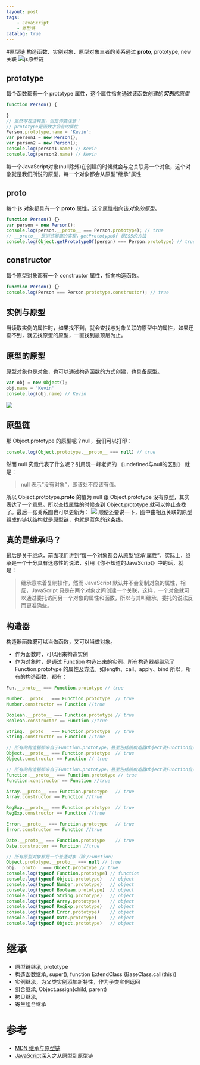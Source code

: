 ```yaml
---
layout: post
tags: 
    - JavaScript
    - 原型链
catalog: true
---
```


#原型链
构造函数、实例对象、原型对象三者的关系通过 __proto__, prototype, new 关联
![js原型链](/img/in-post/js/js原型链.jpg)

## prototype
每个函数都有一个 prototype 属性，这个属性指向通过该函数创建的***实例**的原型*
``` js
function Person() {

}
// 虽然写在注释里，但是你要注意：
// prototype是函数才会有的属性
Person.prototype.name = 'Kevin';
var person1 = new Person();
var person2 = new Person();
console.log(person1.name) // Kevin
console.log(person2.name) // Kevin
```
每一个JavaScript对象(null除外)在创建的时候就会与之关联另一个对象，这个对象就是我们所说的原型，每一个对象都会从原型"继承"属性

## __proto__
每个 js 对象都具有一个 __proto__ 属性，这个属性指向该*对象的原型*。
```js
function Person() {}
var person = new Person();
console.log(person.__proto__ === Person.prototype); // true
// __proto__ 是浏览器商的实现，getPrototypeOf 是ES5的方法
console.log(Object.getPrototypeOf(person) === Person.prototype) // true
```

## constructor
每个原型对象都有一个 constructor 属性，指向构造函数。
```js
function Person() {}
console.log(Person === Person.prototype.constructor); // true
```

## 实例与原型
当读取实例的属性时，如果找不到，就会查找与对象关联的原型中的属性，如果还查不到，就去找原型的原型，一直找到最顶层为止。

## 原型的原型
原型对象也是对象，也可以通过构造函数的方式创建，也具备原型。
```js
var obj = new Object();
obj.name = 'Kevin'
console.log(obj.name) // Kevin
```
![](/img/in-post/js/原型的原型.png)

## 原型链
那 Object.prototype 的原型呢？null，我们可以打印：
```js
console.log(Object.prototype.__proto__ === null) // true
```
然而 null 究竟代表了什么呢？引用阮一峰老师的 《undefined与null的区别》 就是：
> null 表示“没有对象”，即该处不应该有值。

所以 Object.prototype.__proto__ 的值为 null 跟 Object.prototype 没有原型，其实表达了一个意思。所以查找属性的时候查到 Object.prototype 就可以停止查找了。最后一张关系图也可以更新为：
![](/img/in-post/js/原型链.png)
顺便还要说一下，图中由相互关联的原型组成的链状结构就是原型链，也就是蓝色的这条线。

## 真的是继承吗？
最后是关于继承，前面我们讲到“每一个对象都会从原型‘继承’属性”，实际上，继承是一个十分具有迷惑性的说法，引用《你不知道的JavaScript》中的话，就是：
>继承意味着复制操作，然而 JavaScript 默认并不会复制对象的属性，相反，JavaScript 只是在两个对象之间创建一个关联，这样，一个对象就可以通过委托访问另一个对象的属性和函数，所以与其叫继承，委托的说法反而更准确些。

## 构造器
构造器函数既可以当做函数，又可以当做对象。
- 作为函数时，可以用来构造实例
- 作为对象时，是通过 Function 构造出来的实例。所有构造器都继承了 Function.prototype 的属性及方法。如length、call、apply、bind
所以，所有的构造函数，都有：
```js
Fun.__proto__ === Function.prototype // true

Number.__proto__ === Function.prototype  // true
Number.constructor == Function //true

Boolean.__proto__ === Function.prototype // true
Boolean.constructor == Function //true

String.__proto__ === Function.prototype  // true
String.constructor == Function //true

// 所有的构造器都来自于Function.prototype，甚至包括根构造器Object及Function自身
Object.__proto__ === Function.prototype  // true
Object.constructor == Function // true

// 所有的构造器都来自于Function.prototype，甚至包括根构造器Object及Function自身
Function.__proto__ === Function.prototype // true
Function.constructor == Function //true

Array.__proto__ === Function.prototype   // true
Array.constructor == Function //true

RegExp.__proto__ === Function.prototype  // true
RegExp.constructor == Function //true

Error.__proto__ === Function.prototype   // true
Error.constructor == Function //true

Date.__proto__ === Function.prototype    // true
Date.constructor == Function //true
```

```js
// 所有原型对象都是一个普通对象（除了Function）
Object.prototype.__proto__ === null // true
obj.__proto__ === Object.prototype // true
console.log(typeof Function.prototype) // function
console.log(typeof Object.prototype)   // object
console.log(typeof Number.prototype)   // object
console.log(typeof Boolean.prototype)  // object
console.log(typeof String.prototype)   // object
console.log(typeof Array.prototype)    // object
console.log(typeof RegExp.prototype)   // object
console.log(typeof Error.prototype)    // object
console.log(typeof Date.prototype)     // object
console.log(typeof Object.prototype)   // object
```

# 继承
- 原型链继承, prototype
- 构造函数继承, super(), function ExtendClass {BaseClass.call(this)}
- 实例继承，为父类实例添加新特性，作为子类实例返回
- 组合继承, Object.assign(child, parent)
- 拷贝继承, 
- 寄生组合继承

# 参考
- [MDN 继承与原型链](https://developer.mozilla.org/zh-CN/docs/Web/JavaScript/Inheritance_and_the_prototype_chain)
- [JavaScript深入之从原型到原型链](https://github.com/mqyqingfeng/Blog/issues/2)